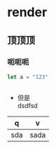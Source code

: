# render

## 顶顶顶

### 呃呃呃

```js
let a = "123"
```

```java

```

+ 但是</br>dsdfsd

|q|v|
|-|-|
|sda |sada|